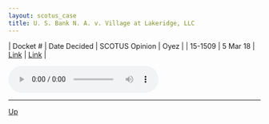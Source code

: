 ```yaml
---
layout: scotus_case
title: U. S. Bank N. A. v. Village at Lakeridge, LLC
---
```


| Docket # | Date Decided | SCOTUS Opinion | Oyez |
| 15-1509 | 5 Mar 18 | [Link](https://www.supremecourt.gov/opinions/preliminaryprint/583US2PP_final.pdf#page=437) | [Link](https://www.oyez.org/cases/2017/15-1509) |

<audio controls>
   <source src='./resources/15-1509.mp3' type='audio/mpeg'>
</audio>

<object data='./resources/15-1509.pdf' type='application/pdf'></object>

---

[Up](./README.md)